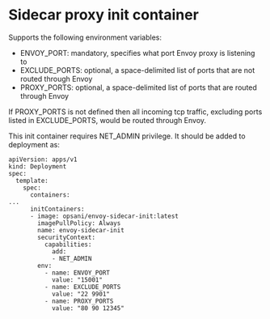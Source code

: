 # Sidecar proxy init container 
Supports the following environment variables:

* ENVOY_PORT: mandatory, specifies what port Envoy proxy is listening to
* EXCLUDE_PORTS: optional, a space-delimited list of ports that are not routed through Envoy
* PROXY_PORTS: optional, a space-delimited list of ports that are routed through Envoy

If PROXY_PORTS is not defined then all incoming tcp traffic, excluding ports listed in EXCLUDE_PORTS, would be routed through Envoy.

This init container requires NET_ADMIN privilege. It should be added to deployment as:
```
apiVersion: apps/v1
kind: Deployment
spec:
  template:
    spec:
      containers:
...
      initContainers:
      - image: opsani/envoy-sidecar-init:latest
        imagePullPolicy: Always
        name: envoy-sidecar-init
        securityContext:
          capabilities:
            add:
            - NET_ADMIN
        env:
          - name: ENVOY_PORT
            value: "15001"
          - name: EXCLUDE_PORTS
            value: "22 9901"
          - name: PROXY_PORTS
            value: "80 90 12345"
```
